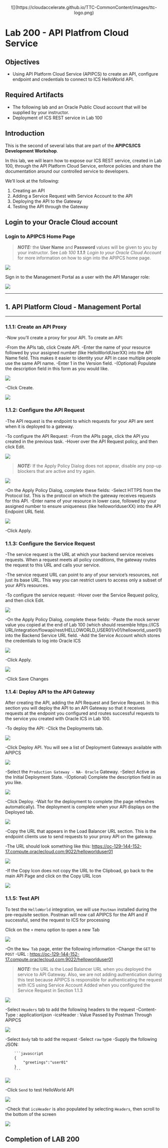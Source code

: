 <center>![](https://cloudaccelerate.github.io/TTC-CommonContent/images/ttc-logo.png)</center>

# Lab 200 - API Platfrom Cloud Service

## Objectives

- Using API Platform Cloud Service (APIPCS) to create an API, configure endpoint and credentials to connect to ICS HelloWorld API.

## Required Artifacts

- The following lab and an Oracle Public Cloud account that will be supplied by your instructor.
- Deployment of ICS REST service in Lab 100

## Introduction

This is the second of several labs that are part of the **APIPCS/ICS Development Workshop**. 

In this lab, we will learn how to expose our ICS REST service, created in Lab 100, through the API Platform Cloud Service, enforce policies and share the documentation around our controlled service to developers.

We’ll look at the following:
1.  Creating an API
2.  Adding a Service Request with Service Account to the API
3.  Deploying the API to the Gateway
3.  Testing the API through the Gateway

## Login to your Oracle Cloud account

### Login to APIPCS Home Page

>***NOTE:*** the **User Name** and **Password** values will be given to you by your instructor. See _Lab 100 **1.1.1**: Login to your Oracle Cloud Account_ for more information on how to sign into the APIPCS home page.


![](images/200/image001.png)  

Sign in to the Management Portal as a user with the API Manager role:

![](images/200/image041.png) 

---

## 1. API Platform Cloud - Management Portal

---

### **1.1.1**: Create an API Proxy

-Now you’ll create a proxy for your API. To create an API:

-From the APIs tab, click Create API.
-Enter the name of your resource followed by your assigned number (like HelloWorldUserXX) into the API Name field. This makes it easier to identity your API in case multiple people use the same API name.
-Enter 1 in the Version field.
-(Optional) Populate the description field in this form as you would like.

![](images/200/image042.png) 

-Click Create.

![](images/200/image043.png) 

### **1.1.2**: Configure the API Request

-The API request is the endpoint to which requests for your API are sent when it is deployed to a gateway.

-To configure the API Request:
-From the APIs page, click the API you created in the previous task.
-Hover over the API Request policy, and then click Edit.

![](images/200/image044.png)   

>***NOTE:*** If the Apply Policy Dialog does not appear, disable any pop-up blockers that are active and try again.

![](images/200/image045.png) 

-On the Apply Policy Dialog, complete these fields:
-Select HTTPS from the Protocol list. This is the protocol on which the gateway receives requests for this API.
-Enter name of your resource in lower case, followed by your assigned number to ensure uniqueness (like helloworlduserXX) into the API Endpoint URL field.

![](images/200/image046.png) 

-Click Apply.

### **1.1.3**: Configure the Service Request

-The service request is the URL at which your backend service receives requests. When a request meets all policy conditions, the gateway routes the request to this URL and calls your service.

-The service request URL can point to any of your service’s resources, not just its base URL. This way you can restrict users to access only a subset of your API’s resources.

-To configure the service request:
-Hover over the Service Request policy, and then click Edit.

![](images/200/image047.png) 

-On the Apply Policy Dialog, complete these fields:
-Paste the mock server value you copied at the end of Lab 100 (which should resemble 
  https://ICS URL/integration/flowapi/rest/HELLOWORLD_USER01/v01/helloworld_user01) into the Backend Service URL field.
-Add the Service Account which stores the credentials to log into Oracle ICS

![](images/200/image048.png) 

-Click Apply.

![](images/200/image049.png) 

-Click Save Changes

### **1.1.4**: Deploy API to the API Gateway

After creating the API, adding the API Request and Service Request. In this section you will deploy the API to an API Gateway so that it receives requests at the endpoint you configured and routes successful requests to the service you created with Oracle ICS in Lab 100. 

-To deploy the API:
-Click the Deployments tab.

![](images/200/image050.png)

-Click Deploy API. You will see a list of Deployment Gateways available with APIPCS

![](images/200/image051.png)

-Select the `Production Gateway - NA- Oracle` Gateway.
-Select Active as the Initial Deployment State.
-(Optional) Complete the description field in as you like.

![](images/200/image052.png)

-Click Deploy.
-Wait for the deployment to complete (the page refreshes automatically). The deployment is complete when your API displays on the Deployed tab.

![](images/200/image053.png)
  

-Copy the URL that appears in the Load Balancer URL section. This is the endpoint clients use to send requests to your proxy API on the gateway. 

-The URL should look something like this: https://oc-129-144-152-17.compute.oraclecloud.com:9022/helloworlduser01
  
![](images/200/image054.png)

-If the Copy Icon does not copy the URL to the Clipboad, go back to the main API Page and click on the Copy URL Icon

![](images/200/image066.png)


### **1.1.5**: Test API

To test the `HelloWorld` integration, we will use `Postman` installed during the pre-requisite section. Postman will now call APIPCS for the API and if successful, send the request to ICS for processing

Click on the `+` menu option to open a new Tab

![](images/200/image055.png)

-On the `New Tab` page, enter the following information 
-Change the `GET` to `POST`
-URL : https://oc-129-144-152-17.compute.oraclecloud.com:9022/helloworlduser01

>***NOTE:*** the URL is the Load Balancer URL when you deployed the service to API Gateway. Also, we are not adding authentication during this test because APIPCS is responsible for authenticating the request with ICS using Service Account Added when you configured the Service Request in Section 1.1.3

![](images/200/image056.png)

-Select `Headers` tab to add the following headers to the request
-Content-Type : application\json
-icsHeader : Value Passed by Postman Through APIPCS

![](images/200/image057.png)

-Select `Body` tab to add the request
-Select `raw` type
-Supply the following JSON:

        ```javascript
        {
            "greetings":"user01"
        }
        ```
![](images/200/image058.png)

-Click `Send` to test HelloWorld API

![](images/200/image059.png)

-Check that `icsHeader` is also populated by selecting `Headers`, then scroll to the bottom of the screen

![](images/200/image060.png)

## Completion of LAB 200

